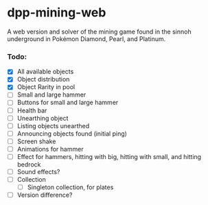 # dpp-mining-web
A web version and solver of the mining game found in the sinnoh underground in Pokémon Diamond, Pearl, and Platinum.

### Todo:
- [x] All available objects
- [x] Object distribution
- [x] Object Rarity in pool
- [ ] Small and large hammer
- [ ] Buttons for small and large hammer
- [ ] Health bar
- [ ] Unearthing object
- [ ] Listing objects unearthed
- [ ] Announcing objects found (initial ping)
- [ ] Screen shake
- [ ] Animations for hammer
- [ ] Effect for hammers, hitting with big, hitting with small, and hitting bedrock
- [ ] Sound effects?
- [ ] Collection
    - [ ] Singleton collection, for plates
- [ ] Version difference?